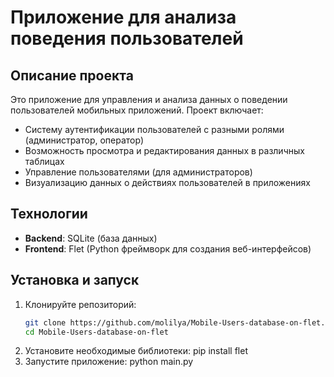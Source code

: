 # Приложение для анализа поведения пользователей

## Описание проекта

Это приложение для управления и анализа данных о поведении пользователей мобильных приложений. Проект включает:

- Систему аутентификации пользователей с разными ролями (администратор, оператор)
- Возможность просмотра и редактирования данных в различных таблицах
- Управление пользователями (для администраторов)
- Визуализацию данных о действиях пользователей в приложениях

## Технологии

- **Backend**: SQLite (база данных)
- **Frontend**: Flet (Python фреймворк для создания веб-интерфейсов)

## Установка и запуск

1. Клонируйте репозиторий:
   ```bash
   git clone https://github.com/molilya/Mobile-Users-database-on-flet.git
   cd Mobile-Users-database-on-flet
   ```
2. Установите необходимые библиотеки:
   pip install flet
3. Запустите приложение:
   python main.py

